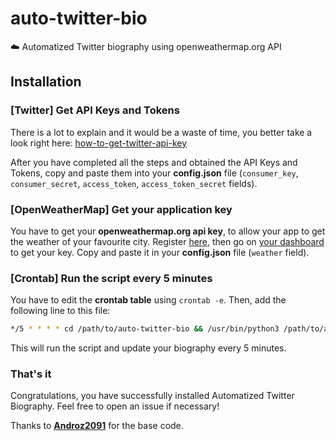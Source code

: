 # auto-twitter-bio
☁️ Automatized Twitter biography using openweathermap.org API

## Installation

### [Twitter] Get API Keys and Tokens

There is a lot to explain and it would be a waste of time, you better take a look right here: [how-to-get-twitter-api-key](https://elfsight.com/blog/2020/03/how-to-get-twitter-api-key/)

After you have completed all the steps and obtained the API Keys and Tokens, copy and paste them into your **config.json** file (`consumer_key`, `consumer_secret`, `access_token`, `access_token_secret` fields).

### [OpenWeatherMap] Get your application key

You have to get your **openweathermap.org api key**, to allow your app to get the weather of your favourite city. Register [here](https://openweathermap.org/home/sign_up), then go on [your dashboard](https://home.openweathermap.org/api_keys) to get your key. Copy and paste it in your **config.json** file (`weather` field).

### [Crontab] Run the script every 5 minutes

You have to edit the **crontab table** using `crontab -e`. Then, add the following line to this file:  
```sh
*/5 * * * * cd /path/to/auto-twitter-bio && /usr/bin/python3 /path/to/auto-twitter-bio/main.py >> ~/twitter-cron.log 2>&1
```
This will run the script and update your biography every 5 minutes.

### That's it

Congratulations, you have successfully installed Automatized Twitter Biography. Feel free to open an issue if necessary!

Thanks to **[Androz2091](https://github.com/Androz2091)** for the base code.
